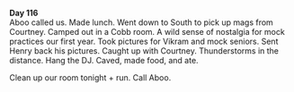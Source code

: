 **Day 116**  
Aboo called us. Made lunch. Went down to South to pick up mags from Courtney. Camped out in a Cobb room. A wild sense of nostalgia for mock practices our first year. Took pictures for Vikram and mock seniors. Sent Henry back his pictures. Caught up with Courtney. Thunderstorms in the distance. Hang the DJ. Caved, made food, and ate. 

Clean up our room tonight \+ run. Call Aboo.
